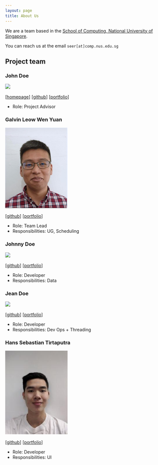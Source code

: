 ```yaml
---
layout: page
title: About Us
---
```


We are a team based in the [School of Computing, National University of Singapore](http://www.comp.nus.edu.sg).

You can reach us at the email `seer[at]comp.nus.edu.sg`

## Project team

### John Doe

<img src="images/johndoe.png" width="200px">

[[homepage](http://www.comp.nus.edu.sg/~damithch)]
[[github](https://github.com/johndoe)]
[[portfolio](team/johndoe.md)]

* Role: Project Advisor

### Galvin Leow Wen Yuan

<img src="images/galvinleow.png" width="200px">

[[github](http://github.com/galvinleow)]
[[portfolio](team/galvinleow.md)]

* Role: Team Lead
* Responsibilities: UG, Scheduling

### Johnny Doe

<img src="images/johndoe.png" width="200px">

[[github](http://github.com/johndoe)] [[portfolio](team/johndoe.md)]

* Role: Developer
* Responsibilities: Data

### Jean Doe

<img src="images/johndoe.png" width="200px">

[[github](http://github.com/johndoe)]
[[portfolio](team/johndoe.md)]

* Role: Developer
* Responsibilities: Dev Ops + Threading

### Hans Sebastian Tirtaputra

<img src="images/hansebastian.png" width="200px">

[[github](http://github.com/hansebastian)]
[[portfolio](team/hansebastian.md)]

* Role: Developer
* Responsibilities: UI
